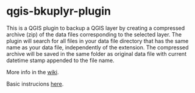 # qgis-bkuplyr-plugin
This is a QGIS plugin to backup a QGIS layer by creating a compressed archive (zip) of the data files corresponding to the selected layer. The plugin will search for all files in your data file directory that has the same name as your data file, independently of the extension. The compressed archive will be saved in the same folder as original data file with current datetime stamp appended to the file name.

More info in the [wiki](https://github.com/jkall/qgis-bkuplyr-plugin/wiki/).

Basic instrucions [here](https://github.com/jkall/qgis-bkuplyr-plugin/wiki/instructions).
